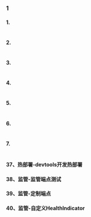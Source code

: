 ### 1

#### 1.

```xml


```

#### 2.

```java

```

#### 3.

```java

```

#### 4.

```java

```

#### 5.

```java

```

#### 6.

```java

```

#### 7.

```java

```

#### 37、热部署-devtools开发热部署
#### 38、监管-监管端点测试
#### 39、监管-定制端点
#### 40、监管-自定义HealthIndicator